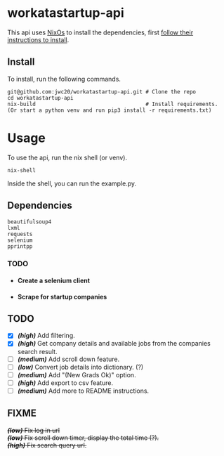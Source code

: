 # workatastartup-api

This api uses [NixOs](https://nixos.org/) to install the dependencies, first [follow their instructions to install](https://nixos.org/download.html#download-nix).

## Install

To install, run the following commands.

```
git@github.com:jwc20/workatastartup-api.git # Clone the repo
cd workatastartup-api
nix-build                                   # Install requirements.
(Or start a python venv and run pip3 install -r requirements.txt)
```

# Usage

To use the api, run the nix shell (or venv).

```
nix-shell
```

Inside the shell, you can run the example.py.

## Dependencies
```
beautifulsoup4
lxml
requests
selenium
pprintpp
```

### TODO

- #### Create a selenium client

- #### Scrape for startup companies

## TODO

- [x] **_(high)_** Add filtering.
- [x] **_(high)_** Get company details and available jobs from the companies search result.
- [ ] **_(medium)_** Add scroll down feature.
- [ ] **_(low)_** Convert job details into dictionary. (?)
- [ ] **_(medium)_** Add "(New Grads Ok)" option.
- [ ] **_(high)_** Add export to csv feature.
- [ ] **_(medium)_** Add more to README instructions.

## FIXME

~~**_(low)_** Fix log in url~~ \
 ~~**_(low)_** Fix scroll down timer, display the total time (?).~~\
~~**_(high)_** Fix search query url.~~
